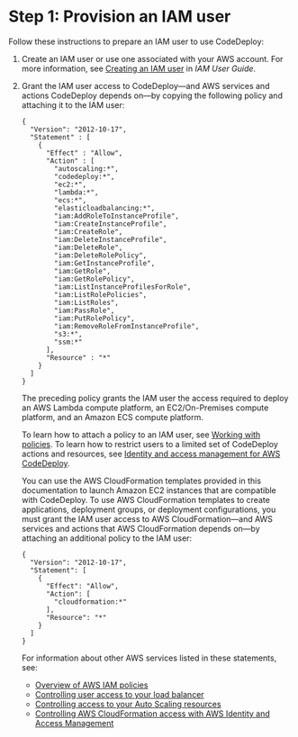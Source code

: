 # Step 1: Provision an IAM user<a name="getting-started-provision-user"></a>

Follow these instructions to prepare an IAM user to use CodeDeploy:

1. Create an IAM user or use one associated with your AWS account\. For more information, see [Creating an IAM user](https://docs.aws.amazon.com/IAM/latest/UserGuide/Using_SettingUpUser.html#Using_CreateUser_console) in *IAM User Guide*\.

1. Grant the IAM user access to CodeDeploy—and AWS services and actions CodeDeploy depends on—by copying the following policy and attaching it to the IAM user:

   ```
   {
     "Version": "2012-10-17",
     "Statement" : [
       {
         "Effect" : "Allow",
         "Action" : [
           "autoscaling:*",
           "codedeploy:*",
           "ec2:*",
           "lambda:*",
           "ecs:*",
           "elasticloadbalancing:*",
           "iam:AddRoleToInstanceProfile",
           "iam:CreateInstanceProfile",
           "iam:CreateRole",
           "iam:DeleteInstanceProfile",
           "iam:DeleteRole",
           "iam:DeleteRolePolicy",
           "iam:GetInstanceProfile",
           "iam:GetRole",
           "iam:GetRolePolicy",
           "iam:ListInstanceProfilesForRole",
           "iam:ListRolePolicies",
           "iam:ListRoles",
           "iam:PassRole",
           "iam:PutRolePolicy",
           "iam:RemoveRoleFromInstanceProfile", 
           "s3:*",
           "ssm:*"
         ],
         "Resource" : "*"
       }    
     ]
   }
   ```

   The preceding policy grants the IAM user the access required to deploy an AWS Lambda compute platform, an EC2/On\-Premises compute platform, and an Amazon ECS compute platform\.

    To learn how to attach a policy to an IAM user, see [Working with policies](https://docs.aws.amazon.com/IAM/latest/UserGuide/ManagingPolicies.html#AddingPermissions_Console)\. To learn how to restrict users to a limited set of CodeDeploy actions and resources, see [Identity and access management for AWS CodeDeploy](security-iam.md)\.

   You can use the AWS CloudFormation templates provided in this documentation to launch Amazon EC2 instances that are compatible with CodeDeploy\. To use AWS CloudFormation templates to create applications, deployment groups, or deployment configurations, you must grant the IAM user access to AWS CloudFormation—and AWS services and actions that AWS CloudFormation depends on—by attaching an additional policy to the IAM user:

   ```
   {
     "Version": "2012-10-17",
     "Statement": [
       {
         "Effect": "Allow",
         "Action": [                
           "cloudformation:*"        
         ],
         "Resource": "*"
       }
     ]
   }
   ```

   For information about other AWS services listed in these statements, see:
   + [Overview of AWS IAM policies](https://docs.aws.amazon.com/IAM/latest/UserGuide/PoliciesOverview.html)
   + [Controlling user access to your load balancer](https://docs.aws.amazon.com/elasticloadbalancing/latest/userguide/UsingIAM.html)
   + [Controlling access to your Auto Scaling resources](https://docs.aws.amazon.com/autoscaling/latest/userguide/IAM.html)
   + [Controlling AWS CloudFormation access with AWS Identity and Access Management](https://docs.aws.amazon.com/AWSCloudFormation/latest/UserGuide/using-iam-template.html)